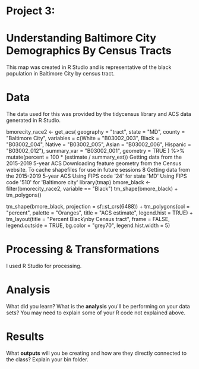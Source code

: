 # Project 3: 

# Understanding Baltimore City Demographics By Census Tracts
This map was created in R Studio and is representative of the black population in Baltimore City by census tract.

# Data
The data used for this was provided by the tidycensus library and ACS data generated in R Studio.

bmorecity_race2 <- get_acs(
      geography = "tract",
      state = "MD",
      county = "Baltimore City",
      variables = c(White = "B03002_003",
                    Black = "B03002_004",
                    Native = "B03002_005",
                    Asian = "B03002_006",
                    Hispanic = "B03002_012"),
      summary_var = "B03002_001",
      geometry = TRUE
 ) %>%
    mutate(percent = 100 * (estimate / summary_est))
Getting data from the 2015-2019 5-year ACS
Downloading feature geometry from the Census website.  To cache shapefiles for use in future sessions
8
Getting data from the 2015-2019 5-year ACS
Using FIPS code '24' for state 'MD'
Using FIPS code '510' for 'Baltimore city'
library(tmap)
bmore_black <- filter(bmorecity_race2,
                        variable == "Black")
tm_shape(bmore_black) + tm_polygons()

tm_shape(bmore_black,
         projection = sf::st_crs(6488)) +
tm_polygons(col = "percent",
                  palette = "Oranges",
                  title = "ACS estimate",
                  legend.hist = TRUE) +
tm_layout(title = "Percent Black\nby Census tract",
                frame = FALSE,
                legend.outside = TRUE,
                bg.color = "grey70",
                legend.hist.width = 5)

# Processing & Transformations
I used R Studio for processing.

# Analysis
What did you learn? What is the **analysis** you'll be performing on your data sets? You may need to explain some of your R code not explained above.

# Results
What **outputs** will you be creating and how are they directly connected to the class? Explain your bin folder.
